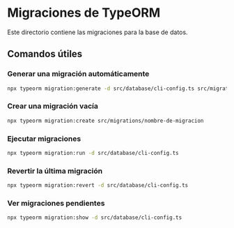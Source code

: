 # Migraciones de TypeORM

Este directorio contiene las migraciones para la base de datos.

## Comandos útiles

### Generar una migración automáticamente

```bash
npx typeorm migration:generate -d src/database/cli-config.ts src/migrations/nombre-de-migracion
```

### Crear una migración vacía

```bash
npx typeorm migration:create src/migrations/nombre-de-migracion
```

### Ejecutar migraciones

```bash
npx typeorm migration:run -d src/database/cli-config.ts
```

### Revertir la última migración

```bash
npx typeorm migration:revert -d src/database/cli-config.ts
```

### Ver migraciones pendientes

```bash
npx typeorm migration:show -d src/database/cli-config.ts
```
